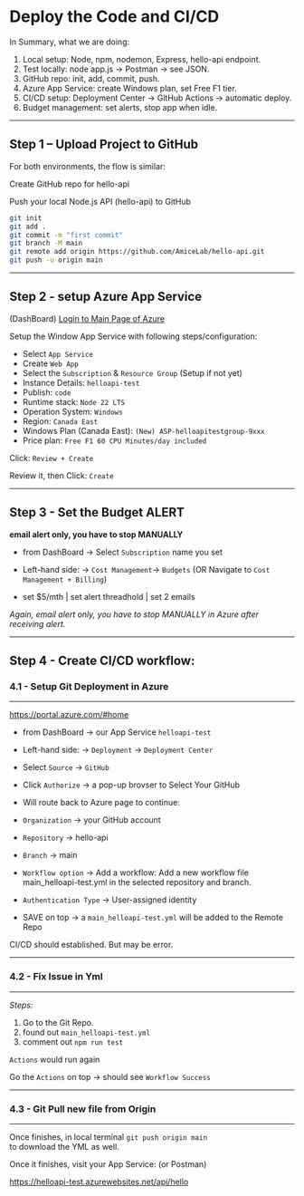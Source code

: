 # Deploy the Code and CI/CD

In Summary, what we are doing:

1. Local setup: Node, npm, nodemon, Express, hello-api endpoint.
2. Test locally: node app.js → Postman → see JSON.
3. GitHub repo: init, add, commit, push.
4. Azure App Service: create Windows plan, set Free F1 tier.
5. CI/CD setup: Deployment Center → GitHub Actions → automatic deploy.
6. Budget management: set alerts, stop app when idle.

---

## Step 1 – Upload Project to GitHub

For both environments, the flow is similar:

Create GitHub repo for hello-api

Push your local Node.js API (hello-api) to GitHub

```bash
git init
git add .
git commit -m "first commit"
git branch -M main
git remote add origin https://github.com/AmiceLab/hello-api.git
git push -u origin main
```

---

## Step 2 - setup Azure App Service

(DashBoard)
[Login to Main Page of Azure](https://portal.azure.com/#home)

Setup the Window App Service with following steps/configuration:

- Select `App Service`
- Create `Web App`
- Select the `Subscription` & `Resource Group` (Setup if not yet)
- Instance Details: `helloapi-test`
- Publish: `code`
- Runtime stack: `Node 22 LTS`
- Operation System: `Windows`
- Region: `Canada East`
- Windows Plan (Canada East): `(New) ASP-helloapitestgroup-9xxx`
- Price plan: `Free F1 60 CPU Minutes/day included`

Click: `Review + Create`

Review it, then Click: `Create`

---

## Step 3 - Set the Budget ALERT

**email alert only, you have to stop MANUALLY**

- from DashBoard -> Select `Subscription` name you set
- Left-hand side: -> `Cost Management`-> `Budgets`
  (OR Navigate to `Cost Management + Billing`)

- set $5/mth | set alert threadhold | set 2 emails

_Again, email alert only, you have to stop MANUALLY in Azure after receiving alert._

---

## Step 4 - Create CI/CD workflow:

### 4.1 - Setup Git Deployment in Azure

---

https://portal.azure.com/#home

- from DashBoard -> our App Service `helloapi-test`
- Left-hand side: -> `Deployment` -> `Deployment Center`
- Select `Source` -> `GitHub`
- Click `Authorize` -> a pop-up brovser to Select Your GitHub
- Will route back to Azure page to continue:
- `Organization` → your GitHub account
- `Repository` → hello-api
- `Branch` → main
- `Workflow option` -> Add a workflow: Add a new workflow file main_helloapi-test.yml in the selected repository and branch.

- `Authentication Type` -> User-assigned identity

* SAVE on top
  -> a `main_helloapi-test.yml` will be added to the Remote Repo

CI/CD should established. But may be error.

---

### 4.2 - Fix Issue in Yml

---

_Steps:_

1. Go to the Git Repo.
2. found out `main_helloapi-test.yml`
3. comment out `npm run test`

`Actions` would run again

Go the `Actions` on top -> should see `Workflow Success`

---

### 4.3 - Git Pull new file from Origin

---

Once finishes, in local terminal
`git push origin main`  
to download the YML as well.

Once it finishes, visit your App Service: (or Postman)

https://helloapi-test.azurewebsites.net/api/hello
